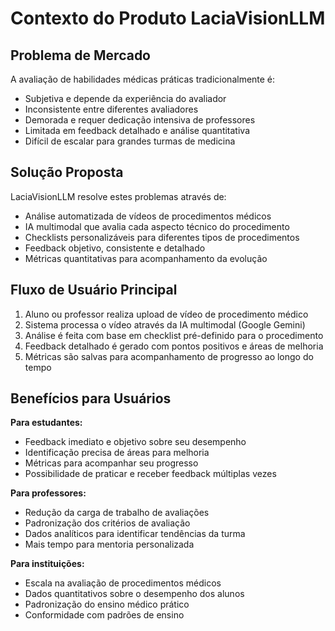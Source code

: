 # Contexto do Produto LaciaVisionLLM

## Problema de Mercado
A avaliação de habilidades médicas práticas tradicionalmente é:
- Subjetiva e depende da experiência do avaliador
- Inconsistente entre diferentes avaliadores
- Demorada e requer dedicação intensiva de professores
- Limitada em feedback detalhado e análise quantitativa
- Difícil de escalar para grandes turmas de medicina

## Solução Proposta
LaciaVisionLLM resolve estes problemas através de:
- Análise automatizada de vídeos de procedimentos médicos
- IA multimodal que avalia cada aspecto técnico do procedimento
- Checklists personalizáveis para diferentes tipos de procedimentos
- Feedback objetivo, consistente e detalhado
- Métricas quantitativas para acompanhamento da evolução

## Fluxo de Usuário Principal
1. Aluno ou professor realiza upload de vídeo de procedimento médico
2. Sistema processa o vídeo através da IA multimodal (Google Gemini)
3. Análise é feita com base em checklist pré-definido para o procedimento
4. Feedback detalhado é gerado com pontos positivos e áreas de melhoria
5. Métricas são salvas para acompanhamento de progresso ao longo do tempo

## Benefícios para Usuários
**Para estudantes:**
- Feedback imediato e objetivo sobre seu desempenho
- Identificação precisa de áreas para melhoria
- Métricas para acompanhar seu progresso
- Possibilidade de praticar e receber feedback múltiplas vezes

**Para professores:**
- Redução da carga de trabalho de avaliações
- Padronização dos critérios de avaliação
- Dados analíticos para identificar tendências da turma
- Mais tempo para mentoria personalizada

**Para instituições:**
- Escala na avaliação de procedimentos médicos
- Dados quantitativos sobre o desempenho dos alunos
- Padronização do ensino médico prático
- Conformidade com padrões de ensino
